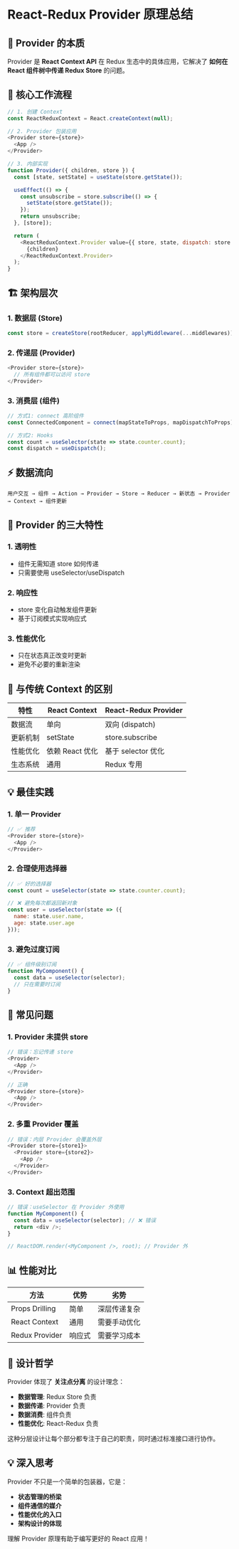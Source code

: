 # React-Redux Provider 原理总结

## 🎯 Provider 的本质

Provider 是 **React Context API** 在 Redux 生态中的具体应用，它解决了 **如何在 React 组件树中传递 Redux Store** 的问题。

## 🔄 核心工作流程

```javascript
// 1. 创建 Context
const ReactReduxContext = React.createContext(null);

// 2. Provider 包装应用
<Provider store={store}>
  <App />
</Provider>

// 3. 内部实现
function Provider({ children, store }) {
  const [state, setState] = useState(store.getState());

  useEffect(() => {
    const unsubscribe = store.subscribe(() => {
      setState(store.getState());
    });
    return unsubscribe;
  }, [store]);

  return (
    <ReactReduxContext.Provider value={{ store, state, dispatch: store.dispatch }}>
      {children}
    </ReactReduxContext.Provider>
  );
}
```

## 🏗️ 架构层次

### 1. 数据层 (Store)
```javascript
const store = createStore(rootReducer, applyMiddleware(...middlewares));
```

### 2. 传递层 (Provider)
```javascript
<Provider store={store}>
  // 所有组件都可以访问 store
</Provider>
```

### 3. 消费层 (组件)
```javascript
// 方式1: connect 高阶组件
const ConnectedComponent = connect(mapStateToProps, mapDispatchToProps)(Component);

// 方式2: Hooks
const count = useSelector(state => state.counter.count);
const dispatch = useDispatch();
```

## ⚡ 数据流向

```
用户交互 → 组件 → Action → Provider → Store → Reducer → 新状态 → Provider → Context → 组件更新
```

## 🎨 Provider 的三大特性

### 1. 透明性
- 组件无需知道 store 如何传递
- 只需要使用 useSelector/useDispatch

### 2. 响应性
- store 变化自动触发组件更新
- 基于订阅模式实现响应式

### 3. 性能优化
- 只在状态真正改变时更新
- 避免不必要的重新渲染

## 🚀 与传统 Context 的区别

| 特性 | React Context | React-Redux Provider |
|------|---------------|---------------------|
| 数据流 | 单向 | 双向 (dispatch) |
| 更新机制 | setState | store.subscribe |
| 性能优化 | 依赖 React 优化 | 基于 selector 优化 |
| 生态系统 | 通用 | Redux 专用 |

## 💡 最佳实践

### 1. 单一 Provider
```javascript
// ✅ 推荐
<Provider store={store}>
  <App />
</Provider>
```

### 2. 合理使用选择器
```javascript
// ✅ 好的选择器
const count = useSelector(state => state.counter.count);

// ❌ 避免每次都返回新对象
const user = useSelector(state => ({
  name: state.user.name,
  age: state.user.age
}));
```

### 3. 避免过度订阅
```javascript
// ✅ 组件级别订阅
function MyComponent() {
  const data = useSelector(selector);
  // 只在需要时订阅
}
```

## 🐛 常见问题

### 1. Provider 未提供 store
```javascript
// 错误：忘记传递 store
<Provider>
  <App />
</Provider>

// 正确
<Provider store={store}>
  <App />
</Provider>
```

### 2. 多重 Provider 覆盖
```javascript
// 错误：内层 Provider 会覆盖外层
<Provider store={store1}>
  <Provider store={store2}>
    <App />
  </Provider>
</Provider>
```

### 3. Context 超出范围
```javascript
// 错误：useSelector 在 Provider 外使用
function MyComponent() {
  const data = useSelector(selector); // ❌ 错误
  return <div />;
}

// ReactDOM.render(<MyComponent />, root); // Provider 外
```

## 📊 性能对比

| 方法 | 优势 | 劣势 |
|------|------|------|
| Props Drilling | 简单 | 深层传递复杂 |
| React Context | 通用 | 需要手动优化 |
| Redux Provider | 响应式 | 需要学习成本 |

## 🎯 设计哲学

Provider 体现了 **关注点分离** 的设计理念：

- **数据管理**: Redux Store 负责
- **数据传递**: Provider 负责
- **数据消费**: 组件负责
- **性能优化**: React-Redux 负责

这种分层设计让每个部分都专注于自己的职责，同时通过标准接口进行协作。

## 💡 深入思考

Provider 不只是一个简单的包装器，它是：
- **状态管理的桥梁**
- **组件通信的媒介**
- **性能优化的入口**
- **架构设计的体现**

理解 Provider 原理有助于编写更好的 React 应用！
